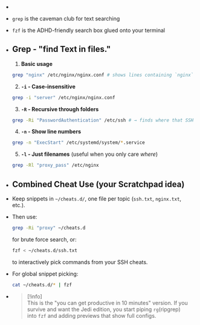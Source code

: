 -
- `grep` is the caveman club for text searching
- `fzf` is the ADHD-friendly search box glued onto your terminal
- ## Grep - "find Text in files."
  
  1. **Basic usage**
  
  ```bash
  grep "nginx" /etc/nginx/nginx.conf # shows lines containing `nginx`
  ```
  
  2. **`-i` - Case-insensitive**
  
  ```bash
  grep -i "server" /etc/nginx/nginx.conf
  ```
  
  3. **`-R` - Recursive through folders**
  
  ```bash
  grep -Ri "PasswordAuthentication" /etc/ssh # → finds where that SSH option hides.
  ```
  
  4. **`-n` - Show line numbers**
  
  ```bash
  grep -n "ExecStart" /etc/systemd/system/*.service
  ```
  
  5. **`-l` - Just filenames** (useful when you only care _where_)
  
  ```bash
  grep -Rl "proxy_pass" /etc/nginx
  ```
- ## Combined Cheat Use (your Scratchpad idea)
- Keep snippets in `~/cheats.d/`, one file per topic (`ssh.txt`, `nginx.txt`, etc.).
- Then use:
  
    ```bash
    grep -Ri "proxy" ~/cheats.d
    ```
  
    for brute force search, or:
  
    ```bash
    fzf < ~/cheats.d/ssh.txt
    ```
  
    to interactively pick commands from your SSH cheats.
- For global snippet picking:
  
    ```bash
    cat ~/cheats.d/* | fzf
    ```
- >[!info]  
  >This is the "you can get productive in 10 minutes" version. If you survive and want the Jedi edition, you start piping `rg`(ripgrep) into `fzf` and adding previews that show full configs.